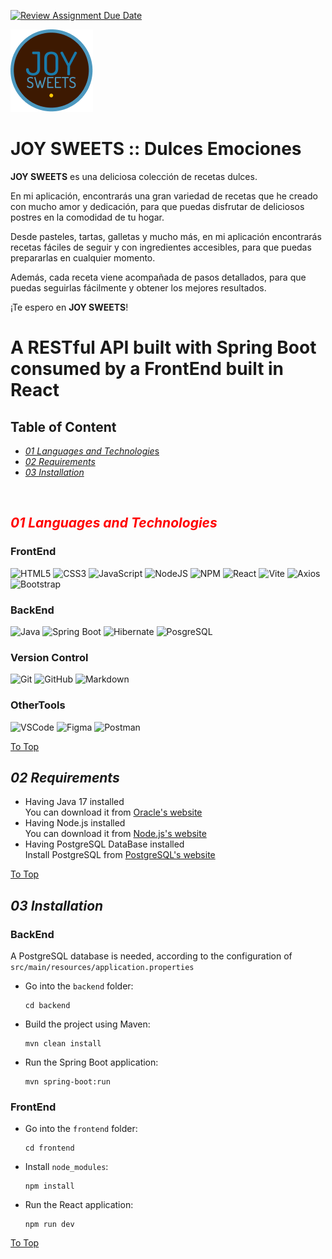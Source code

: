 [![Review Assignment Due Date](https://classroom.github.com/assets/deadline-readme-button-24ddc0f5d75046c5622901739e7c5dd533143b0c8e959d652212380cedb1ea36.svg)](https://classroom.github.com/a/xq5TwZF7)


![JOY SWEETS](https://github.com/FactoriaF5Code/rc2-final-project-joyjos/blob/main/images/JOYSWEETS.png)

<a name="top"></a>
# JOY SWEETS :: Dulces Emociones

**JOY SWEETS** es una deliciosa colección de recetas dulces.

En mi aplicación, encontrarás una gran variedad de recetas que he creado con mucho amor y dedicación, para que puedas disfrutar de deliciosos postres en la comodidad de tu hogar.

Desde pasteles, tartas, galletas y mucho más, en mi aplicación encontrarás recetas fáciles de seguir y con ingredientes accesibles, para que puedas prepararlas en cualquier momento.

Además, cada receta viene acompañada de pasos detallados, para que puedas seguirlas fácilmente y obtener los mejores resultados.

¡Te espero en **JOY SWEETS**!

# A RESTful API built with Spring Boot consumed by a FrontEnd built in React

## Table of Content
-  [*01 Languages and Technologie*s](#section_01)
-  [*02 Requirements*](#section_02)
-  [*03 Installation*](#section_03)
  
<br>

<a id="section_01"></a>
## <span style="color:red">*01 Languages and Technologies*</span>
### FrontEnd
![HTML5](https://img.shields.io/badge/html5-%23E34F26.svg?style=for-the-badge&logo=html5&logoColor=white)
![CSS3](https://img.shields.io/badge/css3-%231572B6.svg?style=for-the-badge&logo=css3&logoColor=white)
![JavaScript](https://img.shields.io/badge/javascript-%23323330.svg?style=for-the-badge&logo=javascript&logoColor=%23F7DF1E)
![NodeJS](https://img.shields.io/badge/node.js-6DA55F?style=for-the-badge&logo=node.js&logoColor=white)
![NPM](https://img.shields.io/badge/npm-CB3837?style=for-the-badge&logo=npm&logoColor=white)
![React](https://img.shields.io/badge/react-%2320232a.svg?style=for-the-badge&logo=react&logoColor=%2361DAFB)
![Vite](https://img.shields.io/badge/Vite-B73BFE?style=for-the-badge&logo=vite&logoColor=FFD62E)
![Axios](https://img.shields.io/badge/axios-671ddf?&style=for-the-badge&logo=axios&logoColor=white)
![Bootstrap](https://img.shields.io/badge/bootstrap-%23563D7C.svg?style=for-the-badge&logo=bootstrap&logoColor=white)

### BackEnd
![Java](https://img.shields.io/badge/java-%23ED8B00.svg?style=for-the-badge&logo=openjdk&logoColor=white)
![Spring Boot](https://img.shields.io/badge/Spring_Boot-F2F4F9?style=for-the-badge&logo=spring-boot)
![Hibernate](https://img.shields.io/badge/Hibernate-59666C?style=for-the-badge&logo=Hibernate&logoColor=white)
![PosgreSQL](https://img.shields.io/badge/PostgreSQL-316192?style=for-the-badge&logo=postgresql&logoColor=white)

### Version Control
![Git](https://img.shields.io/badge/git-%23F05033.svg?style=for-the-badge&logo=git&logoColor=white)
![GitHub](https://img.shields.io/badge/github-%23121011.svg?style=for-the-badge&logo=github&logoColor=white)
![Markdown](https://img.shields.io/badge/markdown-%23000000.svg?style=for-the-badge&logo=markdown&logoColor=white)

### OtherTools
![VSCode](https://img.shields.io/badge/VSCode-0078D4?style=for-the-badge&logo=visual%20studio%20code&logoColor=white)
![Figma](https://img.shields.io/badge/figma-%23F24E1E.svg?style=for-the-badge&logo=figma&logoColor=white)
![Postman](https://img.shields.io/badge/Postman-FF6C37?style=for-the-badge&logo=Postman&logoColor=white)

<a class="top-link hide" href="#top">To Top</a>
<a name="top"></a>
<br>

<a id="section_02"></a>
## *02 Requirements*
- Having Java 17 installed  
    You can download it from [Oracle's website](https://www.oracle.com/java/technologies/javase/jdk17-archive-downloads.html)  
- Having Node.js installed  
    You can download it from [Node.js's website](https://nodejs.org/en/download/)  
- Having PostgreSQL DataBase installed  
    Install PostgreSQL from [PostgreSQL's website](https://www.postgresql.org/download/)
  
<a class="top-link hide" href="#top">To Top</a>
<br>

<a id="section_03"></a>
## *03 Installation*
### BackEnd
A PostgreSQL database is needed, according to the configuration of `src/main/resources/application.properties`
- Go into the `backend` folder:
  
  ~~~
  cd backend
  ~~~
- Build the project using Maven:
 
  ~~~
  mvn clean install
  ~~~
- Run the Spring Boot application:
 
  ~~~
  mvn spring-boot:run
  ~~~

### FrontEnd
- Go into the `frontend` folder:
  
  ~~~
  cd frontend
  ~~~
- Install `node_modules`:
  
  ~~~
  npm install
  ~~~
- Run the React application:
  
  ~~~
  npm run dev
  ~~~

<a class="top-link hide" href="#top">To Top</a>
